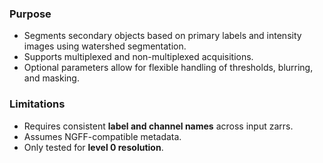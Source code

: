 ### Purpose
- Segments secondary objects based on primary labels and intensity images using watershed segmentation.  
- Supports multiplexed and non-multiplexed acquisitions.  
- Optional parameters allow for flexible handling of thresholds, blurring, and masking.  

### Limitations
- Requires consistent **label and channel names** across input zarrs.  
- Assumes NGFF-compatible metadata.  
- Only tested for **level 0 resolution**.  